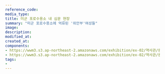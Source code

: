 ```yaml
---
reference_code:
media_type:
title: 미군 포로수용소 내 심문 현장
summary: "미군 포로수용소에 억류된 '위안부'여성들"
image:
description:
modified_at:
created_at:
components:
- https://wwm3.s3.ap-northeast-2.amazonaws.com/exhibition/ex-02/역사관/완_박영심할머니와+역사사진/심문받는여인.jpg
- https://wwm3.s3.ap-northeast-2.amazonaws.com/exhibition/ex-02/역사관/완_박영심할머니와+역사사진/13.+미군포로수용소위안부.jpg
tags:
-
---
```

